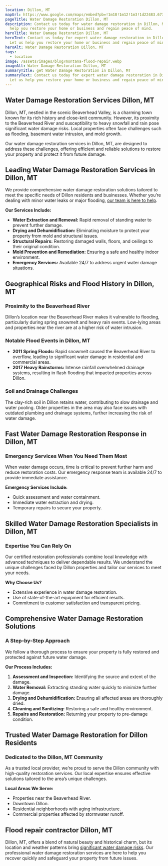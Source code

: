 ```yaml
---
location: Dillon, MT
mapUrl: https://www.google.com/maps/embed?pb=!1m18!1m12!1m3!1d22483.67391953103!2d-112.65708857797692!3d45.21827714079003!2m3!1f0!2f0!3f0!3m2!1i1024!2i768!4f13.1!3m3!1m2!1s0x535a06185ca050ab%3A0x722cf81e641efc04!2sDillon%2C%20MT%2059725!5e0!3m2!1sen!2sus!4v1735701058972!5m2!1sen!2sus
pageTitle: Water Damage Restoration Dillon, MT
description: Contact us today for water damage restoration in Dillon, MT. Let us
  help you restore your home or business and regain peace of mind.
heroTitle: Water Damage Restoration Dillon, MT
heroText: Contact us today for expert water damage restoration in Dillon, MT.
  Let us help you restore your home or business and regain peace of mind.
heroAlt: Water Damage Restoration Dillon, MT
tags:
  - location
image: /assets/images/blog/montana-flood-repair.webp
imageAlt: Water Damage Restoration Dillon, MT
summaryTitle: get Water Damage Restoration in Dillon, MT
summaryText: Contact us today for expert water damage restoration in Dillon, MT.
  Let us help you restore your home or business and regain peace of mind.
---
```

## Water Damage Restoration Services Dillon, MT

Dillon, MT, nestled in the scenic Beaverhead Valley, is a charming town known for its rich history and close-knit community. However, its proximity to the Beaverhead River and susceptibility to heavy snowfall and rain pose significant water damage risks. Local properties often face challenges such as flooding, basement water intrusion, and mold growth.

Our water damage restoration services in Dillon, MT, are designed to address these challenges, offering efficient and reliable solutions to restore your property and protect it from future damage.

## Leading Water Damage Restoration Services in Dillon, MT

We provide comprehensive water damage restoration solutions tailored to meet the specific needs of Dillon residents and businesses. Whether you’re dealing with minor water leaks or major flooding, [our team is here to help](/blog/the-ultimate-guide-to-water-damage-removal-in-montana:-what-every-homeowner-needs-to-know/).

**Our Services Include:**

* **Water Extraction and Removal:** Rapid removal of standing water to prevent further damage.
* **Drying and Dehumidification:** Eliminating moisture to protect your property from mold and structural issues.
* **Structural Repairs:** Restoring damaged walls, floors, and ceilings to their original condition.
* **Mold Prevention and Remediation:** Ensuring a safe and healthy indoor environment.
* **Emergency Services:** Available 24/7 to address urgent water damage situations.

## Geographical Risks and Flood History in Dillon, MT

### Proximity to the Beaverhead River

Dillon’s location near the Beaverhead River makes it vulnerable to flooding, particularly during spring snowmelt and heavy rain events. Low-lying areas and properties near the river are at a higher risk of water intrusion.

### Notable Flood Events in Dillon, MT

* **2011 Spring Floods:** Rapid snowmelt caused the Beaverhead River to overflow, leading to significant water damage in residential and commercial areas.
* **2017 Heavy Rainstorms:** Intense rainfall overwhelmed drainage systems, resulting in flash flooding that impacted properties across Dillon.

### Soil and Drainage Challenges

The clay-rich soil in Dillon retains water, contributing to slow drainage and water pooling. Older properties in the area may also face issues with outdated plumbing and drainage systems, further increasing the risk of water damage.

## Fast Water Damage Restoration Response in Dillon, MT

### Emergency Services When You Need Them Most

When water damage occurs, time is critical to prevent further harm and reduce restoration costs. Our emergency response team is available 24/7 to provide immediate assistance.

**Emergency Services Include:**

* Quick assessment and water containment.
* Immediate water extraction and drying.
* Temporary repairs to secure your property.

## Skilled Water Damage Restoration Specialists in Dillon, MT

### Expertise You Can Rely On

Our certified restoration professionals combine local knowledge with advanced techniques to deliver dependable results. We understand the unique challenges faced by Dillon properties and tailor our services to meet your needs.

**Why Choose Us?**

* Extensive experience in water damage restoration.
* Use of state-of-the-art equipment for efficient results.
* Commitment to customer satisfaction and transparent pricing.

## Comprehensive Water Damage Restoration Solutions

### A Step-by-Step Approach

We follow a thorough process to ensure your property is fully restored and protected against future water damage.

**Our Process Includes:**

1. **Assessment and Inspection:** Identifying the source and extent of the damage.
2. **Water Removal:** Extracting standing water quickly to minimize further damage.
3. **Drying and Dehumidification:** Ensuring all affected areas are thoroughly dried.
4. **Cleaning and Sanitizing:** Restoring a safe and healthy environment.
5. **Repairs and Restoration:** Returning your property to pre-damage condition.

## Trusted Water Damage Restoration for Dillon Residents

### Dedicated to the Dillon, MT Community

As a trusted local provider, we’re proud to serve the Dillon community with high-quality restoration services. Our local expertise ensures effective solutions tailored to the area’s unique challenges.

**Local Areas We Serve:**

* Properties near the Beaverhead River.
* Downtown Dillon.
* Residential neighborhoods with aging infrastructure.
* Commercial properties affected by stormwater runoff.

## Flood repair contractor Dillon, MT

Dillon, MT, offers a blend of natural beauty and historical charm, but its location and weather patterns bring [significant water damage risks](/blog/how-montana's-climate-affects-water-damage/). Our professional water damage restoration services are here to help you recover quickly and safeguard your property from future issues.
